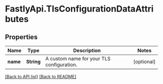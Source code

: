 # FastlyApi.TlsConfigurationDataAttributes

## Properties

Name | Type | Description | Notes
------------ | ------------- | ------------- | -------------
**name** | **String** | A custom name for your TLS configuration. | [optional] 



[[Back to API list]](../../README.md#endpoints) [[Back to README]](../../README.md)
